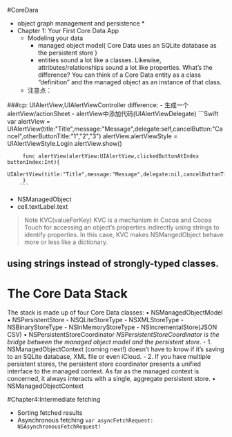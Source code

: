 #CoreDara
* object graph management and persistence *
* Chapter 1: Your First Core Data App
	* Modeling your data
		- managed object model( Core Data uses an SQLite database as the persistent store )
		-  entities sound a lot like a classes. Likewise, attributes/relationships sound a lot like properties. What’s the difference? You can think of a Core Data entity as a class “definition” and the managed object as an instance of that class.
	* 注意点：
		

###cp: UIAlertView,UIAlertViewController difference:
	- 生成一个alertView/actionSheet
		- alertView中添加代码(UIAlertViewDelegate)
		```Swift
		 var alertView = UIAlertView(title:"Title",message:"Message",delegate:self,cancelButton:"Cancel",otherButtonTitle:"1","2","3")
		 alertView.alertViewStyle = UIAlertViewStyle.Login
		 alertView.show()

		 func alertView(alertView:UIAlertView,clickedButtonAtIndex buttonIndex:Int){
		 	UIAlertView(title:"Title",message:"Message",delegate:nil,cancelButtonTitle:"OK",otherButtonTitles:"1","2").show()
		 }
		```
* NSManagedObject
* cell.textLabel.text
> Note KVC(valueForKey)
KVC is a mechanism in Cocoa and Cocoa Touch for accessing an object’s properties indirectly using strings to identify properties. In this case, KVC makes NSMangedObject behave more or less like a dictionary.

## using strings instead of strongly-typed classes.

# The Core Data Stack
The stack is made up of four Core Data classes:
• NSManagedObjectModel
• NSPersistentStore
	- NSQLiteStoreType
	- NSXMLStoreType
	- NSBinaryStoreType
	- NSInMemoryStoreType
	- NSIncrementalStore(JSON CSV)
• NSPersistentStoreCoordinator 
*NSPersistentStoreCoordinator is the bridge between the managed object model and the persistent store.*
	- 1. NSManagedObjectContext (coming next!) doesn’t have to know if it’s saving to an SQLite database, XML file or even iCloud.
	- 2. If you have multiple persistent stores, the persistent store coordinator presents a unified interface to the managed context. As far as the managed context is concerned, it always interacts with a single, aggregate persistent store.
• NSManagedObjectContext

#Chapter4:Intermediate fetching
* Sorting fetched results
* Asynchronous fetching
`var asyncFetchRequest: NSAsynchronousFetchRequest!`

